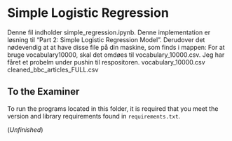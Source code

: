 # Simple Logistic Regression

Denne fil indholder simple_regression.ipynb. Denne implementation er løsning til “Part 2: Simple Logistic Regression Model”.
Derudover det nødevendig at at have disse file på din maskine, som finds i mappen:
For at bruge vocabulary10000, skal det omdøes til vocabulary_10000.csv. Jeg har fåret et probelm under pushin til respositoren. 
vocabulary_10000.csv
cleaned_bbc_articles_FULL.csv

## To the Examiner

To run the programs located in this folder, it is required that you meet the version and library requirements found in ``requirements.txt``.

(*Unfinished*)
